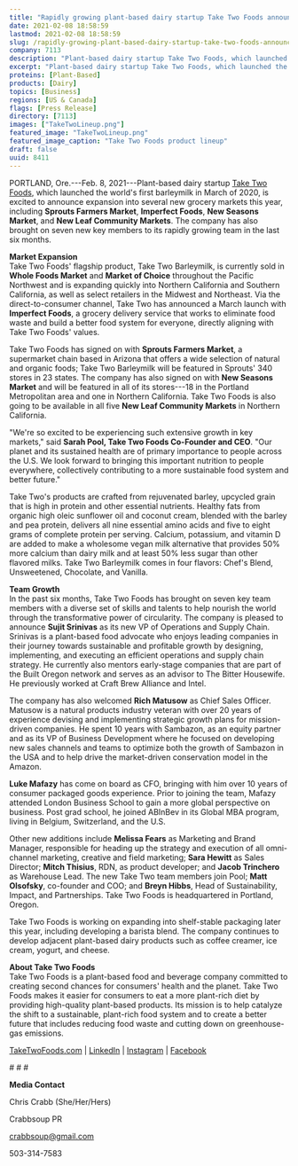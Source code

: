 ```yaml
---
title: "Rapidly growing plant-based dairy startup Take Two Foods announces expanded distribution, welcomes seven new team members"
date: 2021-02-08 18:58:59
lastmod: 2021-02-08 18:58:59
slug: /rapidly-growing-plant-based-dairy-startup-take-two-foods-announces-expanded-distribution
company: 7113
description: "Plant-based dairy startup Take Two Foods, which launched the world’s first barleymilk in March of 2020, is excited to announce expansion into several new grocery markets this year, including Sprouts Farmers Market, Imperfect Foods, New Seasons Market, and New Leaf Community Markets. The company has also brought on seven new key members to its rapidly growing team in the last six months."
excerpt: "Plant-based dairy startup Take Two Foods, which launched the world’s first barleymilk in March of 2020, is excited to announce expansion into several new grocery markets this year, including Sprouts Farmers Market, Imperfect Foods, New Seasons Market, and New Leaf Community Markets. The company has also brought on seven new key members to its rapidly growing team in the last six months."
proteins: [Plant-Based]
products: [Dairy]
topics: [Business]
regions: [US & Canada]
flags: [Press Release]
directory: [7113]
images: ["TakeTwoLineup.png"]
featured_image: "TakeTwoLineup.png"
featured_image_caption: "Take Two Foods product lineup"
draft: false
uuid: 8411
---
```

PORTLAND, Ore.---Feb. 8, 2021---Plant-based dairy startup [Take Two
Foods](https://www.taketwofoods.com/), which launched the world's first
barleymilk in March of 2020, is excited to announce expansion into
several new grocery markets this year, including **Sprouts Farmers
Market**, **Imperfect Foods**, **New Seasons Market**, and **New Leaf
Community Markets**. The company has also brought on seven new key
members to its rapidly growing team in the last six months.

**Market Expansion**\
Take Two Foods' flagship product, Take Two Barleymilk, is currently sold
in **Whole Foods Market** and **Market of Choice** throughout the
Pacific Northwest and is expanding quickly into Northern California and
Southern California, as well as select retailers in the Midwest and
Northeast. Via the direct-to-consumer channel, Take Two has announced a
March launch with **Imperfect Foods**, a grocery delivery service that
works to eliminate food waste and build a better food system for
everyone, directly aligning with Take Two Foods' values.

Take Two Foods has signed on with **Sprouts Farmers Market**, a
supermarket chain based in Arizona that offers a wide selection of
natural and organic [](https://en.wikipedia.org/wiki/Organic_food)
foods; Take Two Barleymilk will be featured in Sprouts' 340 stores in 23
states. The company has also signed on with **New Seasons Market** and
will be featured in all of its stores---18 in the Portland Metropolitan
area and one in Northern California. Take Two Foods is also going to be
available in all five **New Leaf Community Markets** in Northern
California.

"We're so excited to be experiencing such extensive growth in key
markets," said **Sarah Pool, Take Two Foods Co-Founder and CEO**. "Our
planet and its sustained health are of primary importance to people
across the U.S. We look forward to bringing this important nutrition to
people everywhere, collectively contributing to a more sustainable food
system and better future.\"

Take Two\'s products are crafted from rejuvenated barley, upcycled grain
that is high in protein and other essential nutrients. Healthy fats from
organic high oleic sunflower oil and coconut cream, blended with the
barley and pea protein, delivers all nine essential amino acids and five
to eight grams of complete protein per serving. Calcium, potassium, and
vitamin D are added to make a wholesome vegan milk alternative that
provides 50% more calcium than dairy milk and at least 50% less sugar
than other flavored milks. Take Two Barleymilk comes in four flavors:
Chef's Blend, Unsweetened, Chocolate, and Vanilla.

**Team Growth**\
In the past six months, Take Two Foods has brought on seven key team
members with a diverse set of skills and talents to help nourish the
world through the transformative power of circularity. The company is
pleased to announce **Sujit Srinivas** as its new VP of Operations and
Supply Chain. Srinivas is a plant-based food advocate who enjoys leading
companies in their journey towards sustainable and profitable growth by
designing, implementing, and executing an efficient operations and
supply chain strategy. He currently also mentors early-stage companies
that are part of the Built Oregon network and serves as an advisor to
The Bitter Housewife. He previously worked at Craft Brew Alliance and
Intel.

The company has also welcomed **Rich Matusow** as Chief Sales Officer.
Matusow is a natural products industry veteran with over 20 years of
experience devising and implementing strategic growth plans for
mission-driven companies. He spent 10 years with Sambazon, as an equity
partner and as its VP of Business Development where he focused on
developing new sales channels and teams to optimize both the growth of
Sambazon in the USA and to help drive the market-driven conservation
model in the Amazon.

**Luke Mafazy** has come on board as CFO, bringing with him over 10
years of consumer packaged goods experience. Prior to joining the team,
Mafazy attended London Business School to gain a more global perspective
on business. Post grad school, he joined ABInBev in its Global MBA
program, living in Belgium, Switzerland, and the U.S.

Other new additions include **Melissa Fears** as Marketing and Brand
Manager, responsible for heading up the strategy and execution of all
omni-channel marketing, creative and field marketing; **Sara Hewitt** as
Sales Director; **Mitch Thisius**, RDN, as product developer; and
**Jacob Trinchero** as Warehouse Lead. The new Take Two team members
join Pool; **Matt Olsofsky**, co-founder and COO; and **Breyn Hibbs**,
Head of Sustainability, Impact, and Partnerships. Take Two Foods is
headquartered in Portland, Oregon.

Take Two Foods is working on expanding into shelf-stable packaging later
this year, including developing a barista blend. The company continues
to develop adjacent plant-based dairy products such as coffee creamer,
ice cream, yogurt, and cheese.

**About Take Two Foods**\
Take Two Foods is a plant-based food and beverage company committed to
creating second chances for consumers' health and the planet. Take Two
Foods makes it easier for consumers to eat a more plant-rich diet by
providing high-quality plant-based products. Its mission is to help
catalyze the shift to a sustainable, plant-rich food system and to
create a better future that includes reducing food waste and cutting
down on greenhouse-gas emissions.

[TakeTwoFoods.com](https://www.taketwofoods.com/) \|
[LinkedIn](https://www.linkedin.com/company/taketwofoods/) \|
[Instagram](https://www.instagram.com/taketwofoods/) \|
[Facebook](https://www.facebook.com/taketwofoods)

\# \# \#

**Media Contact**

Chris Crabb (She/Her/Hers)

Crabbsoup PR

<crabbsoup@gmail.com>

503-314-7583
